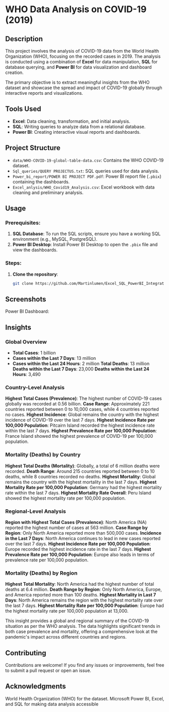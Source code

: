 # WHO Data Analysis on COVID-19 (2019)

## Description
This project involves the analysis of COVID-19 data from the World Health Organization (WHO), focusing on the recorded cases in 2019. The analysis is conducted using a combination of **Excel** for data manipulation, **SQL** for database querying, and **Power BI** for data visualization and dashboard creation.

The primary objective is to extract meaningful insights from the WHO dataset and showcase the spread and impact of COVID-19 globally through interactive reports and visualizations.

## Tools Used
- **Excel**: Data cleaning, transformation, and initial analysis.
- **SQL**: Writing queries to analyze data from a relational database.
- **Power BI**: Creating interactive visual reports and dashboards.

## Project Structure
- `data/WHO-COVID-19-global-table-data.csv`: Contains the WHO COVID-19 dataset.
- `Sql_queries/QUERY PROJECTUS.txt`: SQL queries used for data analysis.
- `Power_bi_report/POWER BI PROJECT PDF.pdf`: Power BI report file (`.pbix`) containing the dashboards.
- `Excel_anlysis/WHO_Covid19_Analysis.csv`: Excel workbook with data cleaning and preliminary analysis.

## Usage

### Prerequisites:
1. **SQL Database**: To run the SQL scripts, ensure you have a working SQL environment (e.g., MySQL, PostgreSQL).
2. **Power BI Desktop**: Install Power BI Desktop to open the `.pbix` file and view the dashboards.

### Steps:
1. **Clone the repository**:
   ```bash
   git clone https://github.com/Martinlumen/Excel_SQL_PowerBI_Integration.git
   
## Screenshots
Power BI Dashboard:

## Insights

### Global Overview
- **Total Cases**: 1 billion
- **Cases within the Last 7 Days**: 13 million
- **Cases within the Last 24 Hours**: 2 million
**Total Deaths**: 13 million
**Deaths within the Last 7 Days**: 23,000
**Deaths within the Last 24 Hours**: 3,490

### Country-Level Analysis
**Highest Total Cases (Prevalence)**: The highest number of COVID-19 cases globally was recorded at 0.56 billion.
**Case Range**: Approximately 221 countries reported between 0 to 10,000 cases, while 4 countries reported no cases.
**Highest Incidence**: Global remains the country with the highest incidence of COVID-19 over the last 7 days.
**Highest Incidence Rate per 100,000 Population**: Pitcairn Island recorded the highest incidence rate within the last 7 days.
**Highest Prevalence Rate per 100,000 Population**: France Island showed the highest prevalence of COVID-19 per 100,000 population.

### Mortality (Deaths) by Country
**Highest Total Deaths (Mortality)**: Globally, a total of 6 million deaths were recorded.
**Death Range**: Around 215 countries reported between 0 to 10 deaths, while 8 countries recorded no deaths.
**Highest Mortality**: Global remains the country with the highest mortality in the last 7 days.
**Highest Mortality Rate per 100,000 Population**: Germany had the highest mortality rate within the last 7 days.
**Highest Mortality Rate Overall**: Peru Island showed the highest mortality rate per 100,000 population.

### Regional-Level Analysis
**Region with Highest Total Cases (Prevalence)**: North America (NA) reported the highest number of cases at 563 million.
**Case Range by Region**: Only North America reported more than 500,000 cases.
**Incidence in the Last 7 Days**: North America continues to lead in new cases reported over the last 7 days.
**Highest Incidence Rate per 100,000 Population**: Europe recorded the highest incidence rate in the last 7 days.
**Highest Prevalence Rate per 100,000 Population**: Europe also leads in terms of prevalence rate per 100,000 population.

### Mortality (Deaths) by Region
**Highest Total Mortality**: North America had the highest number of total deaths at 6.4 million.
**Death Range by Region**: Only North America, Europe, and America reported more than 100 deaths.
**Highest Mortality in Last 7 Days**: North America remains the region with the highest mortality rate over the last 7 days.
**Highest Mortality Rate per 100,000 Population**: Europe had the highest mortality rate per 100,000 population at 13,000.

This insight provides a global and regional summary of the COVID-19 situation as per the WHO analysis. The data highlights significant trends in both case prevalence and mortality, offering a comprehensive look at the pandemic's impact across different countries and regions.

## Contributing
Contributions are welcome! If you find any issues or improvements, feel free to submit a pull request or open an issue.

## Acknowledgments
World Health Organization (WHO) for the dataset.
Microsoft Power BI, Excel, and SQL for making data analysis accessible
